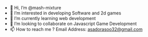 - 👋 Hi, I’m @mash-mixture
- 👀 I’m interested in developing Software and 2d games
- 🌱 I’m currently learning web development
- 💞️ I’m looking to collaborate on Javascript Game Development 
- 📫 How to reach me ? Email Address: asadorasoo32@gmail.com

<!---
mash-mixture/mash-mixture is a ✨ special ✨ repository because its `README.md` (this file) appears on your GitHub profile.
You can click the Preview link to take a look at your changes.
--->
